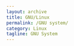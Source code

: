```yaml
---
layout: archive
title: GNU/Linux
permalink: /GNU system/
category: Linux
tagline: GNU System
---
```

